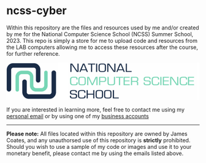 # ncss-cyber

Within this repository are the files and resources used by me and/or created by me for the National Computer Science School (NCSS) Summer School, 2023.
This repo is simply a store for me to upload code and resources from the LAB computers allowing me to access these resources after the course, for further reference.


![NCSS Logo](readme-resources/imgs/ncss-logo.png)

If you are interested in learning more, feel free to contact me using my [personal email](mailto:jamescoates06@gmail.com) or by using one of my [business accounts](mailto:james@portfoliopro.au)
*** 

**Please note:** All files located within this repository are owned by James Coates, and any unauthorsed use of this repository is **strictly** prohibited. 
Should you wish to use a sample of my code or images and use it to your monetary benefit, please contact me by using the emails listed above.
